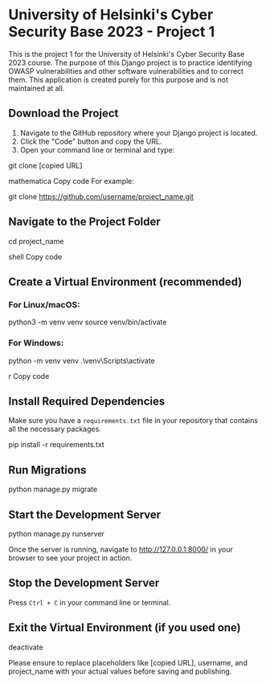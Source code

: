 # University of Helsinki's Cyber Security Base 2023 - Project 1

This is the project 1 for the University of Helsinki's Cyber Security Base 2023 course. The purpose of this Django project is to practice identifying OWASP vulnerabilities and other software vulnerabilities and to correct them. This application is created purely for this purpose and is not maintained at all.

## Download the Project

1. Navigate to the GitHub repository where your Django project is located.
2. Click the "Code" button and copy the URL.
3. Open your command line or terminal and type:

git clone [copied URL]

mathematica
Copy code
For example:

git clone https://github.com/username/project_name.git


## Navigate to the Project Folder

cd project_name

shell
Copy code

## Create a Virtual Environment (recommended)

### For Linux/macOS:

python3 -m venv venv
source venv/bin/activate


### For Windows:

python -m venv venv
.\venv\Scripts\activate

r
Copy code

## Install Required Dependencies

Make sure you have a `requirements.txt` file in your repository that contains all the necessary packages.

pip install -r requirements.txt


## Run Migrations

python manage.py migrate


## Start the Development Server

python manage.py runserver


Once the server is running, navigate to http://127.0.0.1:8000/ in your browser to see your project in action.

## Stop the Development Server

Press `Ctrl + C` in your command line or terminal.

## Exit the Virtual Environment (if you used one)

deactivate

Please ensure to replace placeholders like [copied URL], username, and project_name with your actual values before saving and publishing.
